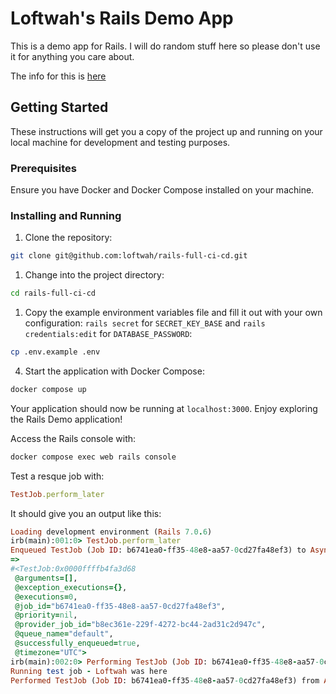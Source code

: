 # Loftwah's Rails Demo App

This is a demo app for Rails. I will do random stuff here so please don't use it for anything you care about.

The info for this is [here](https://github.com/loftwah/tech-101/tree/main/misc/drills/3-rails-full-ci-cd)

## Getting Started

These instructions will get you a copy of the project up and running on your local machine for development and testing purposes.

### Prerequisites

Ensure you have Docker and Docker Compose installed on your machine. 

### Installing and Running

1. Clone the repository:

```bash
git clone git@github.com:loftwah/rails-full-ci-cd.git
```

1. Change into the project directory:

```bash
cd rails-full-ci-cd
```

1. Copy the example environment variables file and fill it out with your own configuration: `rails secret` for `SECRET_KEY_BASE` and `rails credentials:edit` for `DATABASE_PASSWORD`:

```bash
cp .env.example .env
```

4. Start the application with Docker Compose:

```bash
docker compose up
```

Your application should now be running at `localhost:3000`. Enjoy exploring the Rails Demo application!

Access the Rails console with:

```bash
docker compose exec web rails console
```

Test a resque job with:

```ruby
TestJob.perform_later
```

It should give you an output like this:

```ruby
Loading development environment (Rails 7.0.6)
irb(main):001:0> TestJob.perform_later
Enqueued TestJob (Job ID: b6741ea0-ff35-48e8-aa57-0cd27fa48ef3) to Async(default)
=> 
#<TestJob:0x0000ffffb4fa3d68
 @arguments=[],
 @exception_executions={},
 @executions=0,
 @job_id="b6741ea0-ff35-48e8-aa57-0cd27fa48ef3",
 @priority=nil,
 @provider_job_id="b8ec361e-229f-4272-bc44-2ad31c2d947c",
 @queue_name="default",
 @successfully_enqueued=true,
 @timezone="UTC">
irb(main):002:0> Performing TestJob (Job ID: b6741ea0-ff35-48e8-aa57-0cd27fa48ef3) from Async(default) enqueued at 2023-07-28T07:49:52Z
Running test job - Loftwah was here
Performed TestJob (Job ID: b6741ea0-ff35-48e8-aa57-0cd27fa48ef3) from Async(default) in 6.96ms
```
